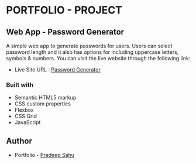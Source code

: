 # PORTFOLIO - PROJECT

## Web App - Password Generator

A simple web app to generate passwords for users. Users can select password length and it also has options for including uppercase letters, symbols & numbers. You can visit the live website through the following link:

- Live Site URL : [Password Generator](https://pradeep743.github.io/Project-Password-Generator/)

### Built with

- Semantic HTML5 markup
- CSS custom properties
- Flexbox
- CSS Grid
- JavaScript

## Author

- Portfolio - [Pradeep Sahu](https://pradeep743.github.io/Portfolio/)
